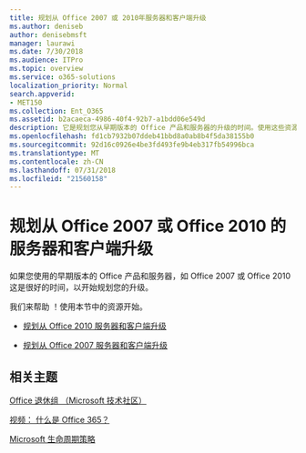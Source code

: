 ```yaml
---
title: 规划从 Office 2007 或 2010年服务器和客户端升级
ms.author: deniseb
author: denisebmsft
manager: laurawi
ms.date: 7/30/2018
ms.audience: ITPro
ms.topic: overview
ms.service: o365-solutions
localization_priority: Normal
search.appverid:
- MET150
ms.collection: Ent_O365
ms.assetid: b2acaeca-4986-40f4-92b7-a1bdd06e549d
description: 它是规划您从早期版本的 Office 产品和服务器的升级的时间。使用这些资源以开始使用您的计划。
ms.openlocfilehash: fd1cb7932b07ddeb41bbd8a0ab8b4f5da38155b0
ms.sourcegitcommit: 92d16c0926e4be3fd493fe9b4eb317fb54996bca
ms.translationtype: MT
ms.contentlocale: zh-CN
ms.lasthandoff: 07/31/2018
ms.locfileid: "21560158"
---
```

# <a name="plan-your-upgrade-from-office-2007-or-office-2010-servers-and-clients"></a>规划从 Office 2007 或 Office 2010 的服务器和客户端升级

如果您使用的早期版本的 Office 产品和服务器，如 Office 2007 或 Office 2010 这是很好的时间，以开始规划您的升级。

我们来帮助 ！使用本节中的资源开始。

- [规划从 Office 2010 服务器和客户端升级](upgrade-from-office-2010-servers-and-products.md)

- [规划从 Office 2007 服务器和客户端升级](upgrade-from-office-2007-servers-and-products.md)
      
   
## <a name="related-topics"></a>相关主题

[Office 退休组 （Microsoft 技术社区）](https://go.microsoft.com/fwlink/?linkid=842065)
  
[视频： 什么是 Office 365？](https://support.office.com/article/847caf12-2589-452c-8aca-1c009797678b.aspx)
  
[Microsoft 生命周期策略](https://go.microsoft.com/fwlink/?linkid=865200)


